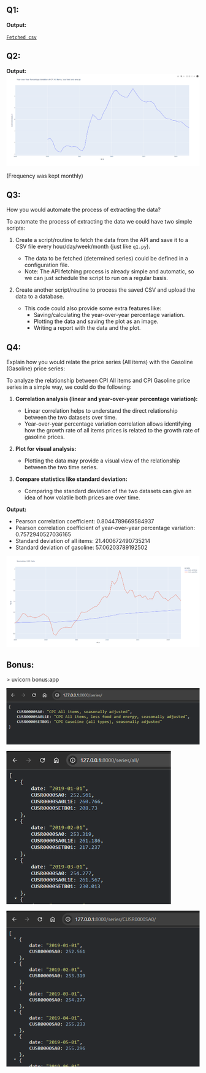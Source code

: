 ## Q1:
**Output:**

[`Fetched csv`](cpi_data.csv)

## Q2:
**Output:**
![Q2 Output](q2_output.png)

(Frequency was kept monthly)

## Q3:
How you would automate the process of extracting the data?

To automate the process of extracting the data we could have two simple scripts:

1. Create a script/routine to fetch the data from the API and save it to a CSV file every hour/day/week/month (just like `q1.py`).
   - The data to be fetched (determined series) could be defined in a configuration file.
   - Note: The API fetching process is already simple and automatic, so we can just schedule the script to run on a regular basis.

2. Create another script/routine to process the saved CSV and upload the data to a database.
   - This code could also provide some extra features like:
     - Saving/calculating the year-over-year percentage variation.
     - Plotting the data and saving the plot as an image.
     - Writing a report with the data and the plot.

## Q4:
Explain how you would relate the price series (All items) with the Gasoline (Gasoline) price series:

To analyze the relationship between CPI All items and CPI Gasoline price series in a simple way, we could do the following:

1. **Correlation analysis (linear and year-over-year percentage variation):**
   - Linear correlation helps to understand the direct relationship between the two datasets over time.
   - Year-over-year percentage variation correlation allows identifying how the growth rate of all items prices is related to the growth rate of gasoline prices.

2. **Plot for visual analysis:**
   - Plotting the data may provide a visual view of the relationship between the two time series.

3. **Compare statistics like standard deviation:**
   - Comparing the standard deviation of the two datasets can give an idea of how volatile both prices are over time.

**Output:**

- Pearson correlation coefficient: 0.8044789669584937
- Pearson correlation coefficient of year-over-year percentage variation: 0.7572940527036165
- Standard deviation of all items: 21.400672490735214
- Standard deviation of gasoline: 57.06203789192502
  
![Q4 Output](q4_output.png)

## Bonus:

\> uvicorn bonus:app

![Bonus Output](bonus_output_1.png)

![Bonus Output](bonus_output_3.png)

![Bonus Output](bonus_output_2.png)
